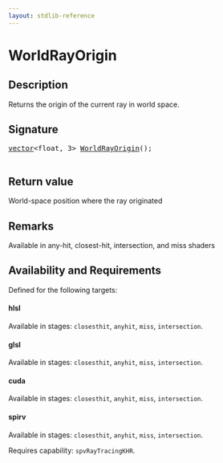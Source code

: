 ```yaml
---
layout: stdlib-reference
---
```


# WorldRayOrigin

## Description

Returns the origin of the current ray in world space.



## Signature 

<pre>
<a href="../../types/vector/index.html" class="code_type">vector</a>&lt;<span class="code_keyword">float</span>, 3&gt; <a href=".html">WorldRayOrigin</a>();

</pre>

## Return value
World-space position where the ray originated

## Remarks
Available in any-hit, closest-hit, intersection, and miss shaders


## Availability and Requirements

Defined for the following targets:

#### hlsl
Available in stages: `closesthit`, `anyhit`, `miss`, `intersection`.

#### glsl
Available in stages: `closesthit`, `anyhit`, `miss`, `intersection`.

#### cuda
Available in stages: `closesthit`, `anyhit`, `miss`, `intersection`.

#### spirv
Available in stages: `closesthit`, `anyhit`, `miss`, `intersection`.

Requires capability: `spvRayTracingKHR`.


